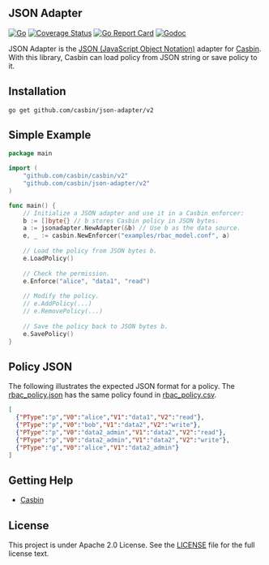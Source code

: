 JSON Adapter
---

[![Go](https://github.com/casbin/json-adapter/actions/workflows/default.yml/badge.svg)](https://github.com/casbin/json-adapter/actions/workflows/default.yml)
[![Coverage Status](https://coveralls.io/repos/github/casbin/json-adapter/badge.svg?branch=master)](https://coveralls.io/github/casbin/json-adapter?branch=master)
[![Go Report Card](https://goreportcard.com/badge/github.com/casbin/json-adapter)](https://goreportcard.com/report/github.com/casbin/json-adapter)
[![Godoc](https://godoc.org/github.com/casbin/json-adapter?status.svg)](https://godoc.org/github.com/casbin/json-adapter)

JSON Adapter is the [JSON (JavaScript Object Notation)](https://www.json.org/) adapter for [Casbin](https://github.com/casbin/casbin). With this library, Casbin can load policy from JSON string or save policy to it.

## Installation

    go get github.com/casbin/json-adapter/v2

## Simple Example

```go
package main

import (
	"github.com/casbin/casbin/v2"
	"github.com/casbin/json-adapter/v2"
)

func main() {
	// Initialize a JSON adapter and use it in a Casbin enforcer:
	b := []byte{} // b stores Casbin policy in JSON bytes.
	a := jsonadapter.NewAdapter(&b) // Use b as the data source. 
	e, _ := casbin.NewEnforcer("examples/rbac_model.conf", a)
	
	// Load the policy from JSON bytes b.
	e.LoadPolicy()
	
	// Check the permission.
	e.Enforce("alice", "data1", "read")
	
	// Modify the policy.
	// e.AddPolicy(...)
	// e.RemovePolicy(...)
	
	// Save the policy back to JSON bytes b.
	e.SavePolicy()
}
```

## Policy JSON

The following illustrates the expected JSON format for a policy.  The [rbac_policy.json](examples/rbac_policy.json) has the same policy found in [rbac_policy.csv](examples/rbac_policy.csv).

```json
[
  {"PType":"p","V0":"alice","V1":"data1","V2":"read"},
  {"PType":"p","V0":"bob","V1":"data2","V2":"write"},
  {"PType":"p","V0":"data2_admin","V1":"data2","V2":"read"},
  {"PType":"p","V0":"data2_admin","V1":"data2","V2":"write"},
  {"PType":"g","V0":"alice","V1":"data2_admin"}
]
```

## Getting Help

- [Casbin](https://github.com/casbin/casbin)

## License

This project is under Apache 2.0 License. See the [LICENSE](LICENSE) file for the full license text.
